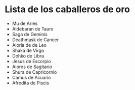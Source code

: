 # Lista de los caballeros de oro

* Mu de Aries
* Aldebaran de Tauro
* Saga de Geminis
* Deathmask de Cancer
* Aioria de de Leo
* Shaka de Virgo
* Dohko de Libra
* Jesus de Escorpio
* Aioros de Sagitario
* Shura de Capricornio
* Camus de Acuario
* Afrodita de Piscis